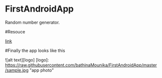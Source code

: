 # FirstAndroidApp
Random number generator.


#Resouce

[link](https://codelabs.developers.google.com/codelabs/build-your-first-android-app-kotlin/#0)

#Finally the app looks like this

![alt text][logo]
[logo]: https://raw.githubusercontent.com/bathinaMounika/FirstAndroidApp/master/sample.jpg "app photo"
